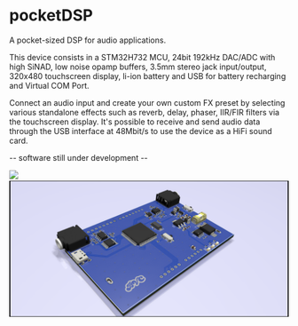 # pocketDSP
A pocket-sized DSP for audio applications.

This device consists in a STM32H732 MCU, 24bit 192kHz DAC/ADC with high SiNAD, low noise opamp buffers, 3.5mm stereo jack input/output, 320x480 touchscreen display, li-ion battery and USB for battery recharging and Virtual COM Port.

Connect an audio input and create your own custom FX preset by selecting various standalone effects such as reverb, delay, phaser, IIR/FIR filters via the touchscreen display.
It's possible to receive and send audio data through the USB interface at 48Mbit/s to use the device as a HiFi sound card.

-- software still under development --


![](https://github.com/iamBVC/pocketDSP/blob/main/pcb_with_display.png)
![](https://github.com/iamBVC/pocketDSP/blob/main/pcb_without_display.png)
